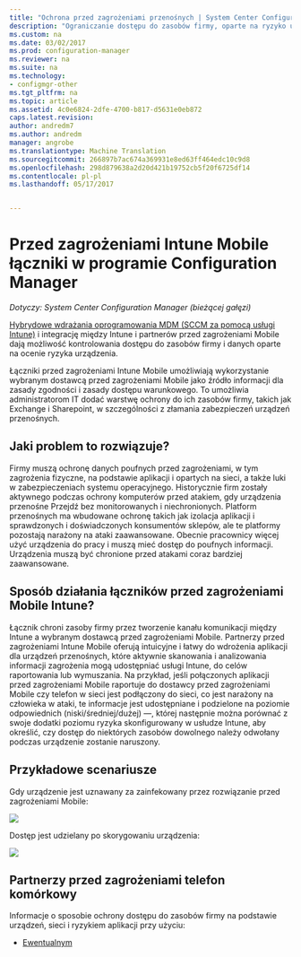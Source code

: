 ```yaml
---
title: "Ochrona przed zagrożeniami przenośnych | System Center Configuration Manager"
description: "Ograniczanie dostępu do zasobów firmy, oparte na ryzyko urządzeń, sieci i aplikacji, korzystając z programu Configuration Manager i przed zagrożeniami Intune Mobile partnerów"
ms.custom: na
ms.date: 03/02/2017
ms.prod: configuration-manager
ms.reviewer: na
ms.suite: na
ms.technology:
- configmgr-other
ms.tgt_pltfrm: na
ms.topic: article
ms.assetid: 4c0e6824-2dfe-4700-b817-d5631e0eb872
caps.latest.revision: 
author: andredm7
ms.author: andredm
manager: angrobe
ms.translationtype: Machine Translation
ms.sourcegitcommit: 266897b7ac674a369931e8ed63ff464edc10c9d8
ms.openlocfilehash: 298d879638a2d20d421b19752cb5f20f6725df14
ms.contentlocale: pl-pl
ms.lasthandoff: 05/17/2017


---
```

# <a name="intune-mobile-threat-defense-connectors-in-configuration-manager"></a>Przed zagrożeniami Intune Mobile łączniki w programie Configuration Manager

*Dotyczy: System Center Configuration Manager (bieżącej gałęzi)*

[Hybrydowe wdrażania oprogramowania MDM (SCCM za pomocą usługi Intune)](https://docs.microsoft.com/en-us/sccm/mdm/understand/choose-between-standalone-intune-and-hybrid-mobile-device-management) i integrację między Intune i partnerów przed zagrożeniami Mobile dają możliwość kontrolowania dostępu do zasobów firmy i danych oparte na ocenie ryzyka urządzenia.

Łączniki przed zagrożeniami Intune Mobile umożliwiają wykorzystanie wybranym dostawcą przed zagrożeniami Mobile jako źródło informacji dla zasady zgodności i zasady dostępu warunkowego. To umożliwia administratorom IT dodać warstwę ochrony do ich zasobów firmy, takich jak Exchange i Sharepoint, w szczególności z złamania zabezpieczeń urządzeń przenośnych.

## <a name="what-problem-does-this-solve"></a>Jaki problem to rozwiązuje?

Firmy muszą ochronę danych poufnych przed zagrożeniami, w tym zagrożenia fizyczne, na podstawie aplikacji i opartych na sieci, a także luki w zabezpieczeniach systemu operacyjnego.
Historycznie firm zostały aktywnego podczas ochrony komputerów przed atakiem, gdy urządzenia przenośne Przejdź bez monitorowanych i niechronionych. Platform przenośnych ma wbudowane ochronę takich jak izolacja aplikacji i sprawdzonych i doświadczonych konsumentów sklepów, ale te platformy pozostają narażony na ataki zaawansowane. Obecnie pracownicy więcej użyć urządzenia do pracy i muszą mieć dostęp do poufnych informacji. Urządzenia muszą być chronione przed atakami coraz bardziej zaawansowane.

## <a name="how-the-intune-mobile-threat-defense-connectors-work"></a>Sposób działania łączników przed zagrożeniami Mobile Intune?

Łącznik chroni zasoby firmy przez tworzenie kanału komunikacji między Intune a wybranym dostawcą przed zagrożeniami Mobile. Partnerzy przed zagrożeniami Intune Mobile oferują intuicyjne i łatwy do wdrożenia aplikacji dla urządzeń przenośnych, które aktywnie skanowania i analizowania informacji zagrożenia mogą udostępniać usługi Intune, do celów raportowania lub wymuszania. Na przykład, jeśli połączonych aplikacji przed zagrożeniami Mobile raportuje do dostawcy przed zagrożeniami Mobile czy telefon w sieci jest podłączony do sieci, co jest narażony na człowieka w ataki, te informacje jest udostępniane i podzielone na poziomie odpowiednich (niski/średniej/dużej) —, której następnie można porównać z swoje dodatki poziomu ryzyka skonfigurowany w usłudze Intune, aby określić, czy dostęp do niektórych zasobów dowolnego należy odwołany podczas urządzenie zostanie naruszony.

## <a name="sample-scenarios"></a>Przykładowe scenariusze

Gdy urządzenie jest uznawany za zainfekowany przez rozwiązanie przed zagrożeniami Mobile:

![](http://i.imgur.com/Li1WUOU.png)

Dostęp jest udzielany po skorygowaniu urządzenia:

![](http://i.imgur.com/VCIwpdz.png)

## <a name="mobile-threat-defense-partners"></a>Partnerzy przed zagrożeniami telefon komórkowy

Informacje o sposobie ochrony dostępu do zasobów firmy na podstawie urządzeń, sieci i ryzykiem aplikacji przy użyciu:

- [Ewentualnym](https://docs.microsoft.com/sccm/protect/deploy-use/lookout-mobile-threat-defense-in-configuration-manager)
